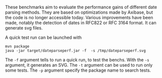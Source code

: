 These benchmarks aim to evaluate the performance gains of different date parsing methods.
They are based on optimizations made by Axibase, but the code is no longer accessible today.
Various improvements have been made, notably the detection of dates in RFC822 or RFC 3164 format.
It can generate svg files.

A quick test run can be launched with

    mvn package
    java -jar target/dateparseperf.jar -f  -s /tmp/dateparseperf.svg

The `-f` argument tells to run a quick run, to test the benchs. With the `-s` argument, it generates an SVG.
The `-t` argument can be used to run only some tests. The `-p` argument specify the package name to search tests.
